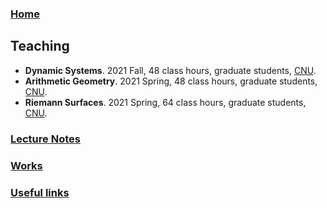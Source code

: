 ### [Home](https://ziyangzhu.github.io/Home/)
## Teaching
- **Dynamic Systems**. 2021 Fall, 48 class hours, graduate students, [CNU](https://cnu.edu.cn/).
- **Arithmetic Geometry**. 2021 Spring, 48 class hours, graduate students, [CNU](https://cnu.edu.cn/).
- **Riemann Surfaces**. 2021 Spring, 64 class hours, graduate students, [CNU](https://cnu.edu.cn/).


### [Lecture Notes](https://ziyangzhu.github.io/Notes/)
### [Works](https://ziyangzhu.github.io/Works/)
### [Useful links](https://ziyangzhu.github.io/Links/)
